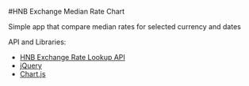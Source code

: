 
#HNB Exchange Median Rate Chart

Simple app that compare median rates for selected currency and dates

API and Libraries:
- [HNB Exchange Rate Lookup API](http://hnbex.eu/api/v1/)
- [jQuery](http://api.jquery.com/)
- [Chart.js](http://www.chartjs.org/docs)